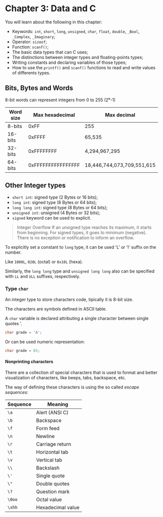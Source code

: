 # Chapter 3: Data and C 

You will learn about the following in this chapter:

* Keywords: `int`, `short`, `long`, `unsigned`, `char`, `float`, `double`, `_Bool`, `_Complex`, `_Imaginary`;
* Operator: `sizeof`; 
* Function: `scanf()`; 
* The basic data types that can C uses; 
* The distinctions between integer types and floating-points types; 
* Writing constants and declaring variables of those types; 
* How to use the `printf()` and `scanf()` functions to read and write values of differents types. 


## Bits, Bytes and Words

8-bit words can represent integers from 0 to 255 (2⁸-1)

| Word size | Max hexadecimal | Max decimal |
|--------|------|----|
| 8-bits | 0xFF | 255
|16-bits | 0xFFFF | 65,535
|32-bits | 0xFFFFFFFF | 4,294,967,295
|64-bits | 0xFFFFFFFFFFFFFFFF | 18,446,744,073,709,551,615

## Other Integer types

* `short int`: signed type (2 Bytes or 16 bits);
* `long int`: signed type (8 Bytes or 64 bits);
* `long long int`: signed type (8 Bytes or 64 bits);
* `unsigned int`: unsigned (4 Bytes or 32 bits);
* `signed` keyword can be used to explicit.

> Integer Overflow
> If an unsigned type reaches its maximum, it starts from beginning.
> For signed types, it goes to minimum (negative).
> There is no exception or notification to inform an overflow.

To explicitly set a constant to `long` type, it can be used 'L' or 'l' suffix on the number.

Like `1000L`, `020L` (octal) or `0x10L` (hexa).

Similarly, the `long long` type and `unsigned long long` also can be specified with `LL` and `ULL` suffixes, respectively.

### Type `char`

An integer type to store characters code, tipically it is 8-bit size.

The characters are symbols defined in ASCII table.

A `char` variable is declared attributing a single character between single quotes '.

```c
char grade = 'A';
```
Or can be used numeric representation:

```c
char grade = 65;
```

#### Nonprinting characters

There are a collection of special characters that is used to format and better visualization of characters, like beeps, tabs, backspace, etc.

The way of defining these characters is using the so called _escape sequences_:

| Sequence | Meaning |
|----------|---------|
| `\a` | Alert (ANSI C) |
| `\b` | Backspace |
| `\f` | Form feed |
| `\n` | Newline |
| `\r` | Carriage return |
| `\t` | Horizontal tab |
| `\v` | Vertical tab |
| `\\` | Backslash |
| `\'` | Single quote |
| `\"` | Double quotes |
| `\?` | Question mark |
| `\0oo` | Octal value |
| `\xhh` | Hexadecimal value |


